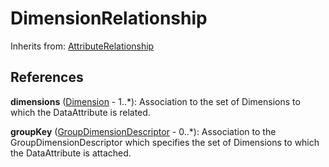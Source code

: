 
# DimensionRelationship

Inherits from: [AttributeRelationship](AttributeRelationship.md)







## References

**dimensions** ([Dimension](Dimension.md) - 1..*): Association to the set of Dimensions to which the DataAttribute is related.

**groupKey** ([GroupDimensionDescriptor](GroupDimensionDescriptor.md) - 0..*): Association to the GroupDimensionDescriptor which specifies the set of Dimensions to which the DataAttribute is attached.




